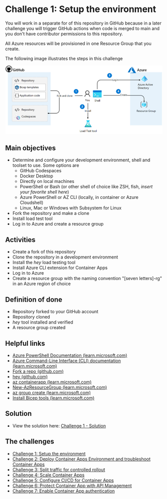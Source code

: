 # Challenge 1: Setup the environment
You will work in a separate for of this repository in GitHub because in a later challenge you will trigger GitHub actions when code is merged to main and you don't have contributor permissions to this repository.

All Azure resources will be provisioned in one Resource Group that you create.

The following image illustrates the steps in this challenge

![](images/challenge-1-overview.png)

## Main objectives
- Determine and configure your development environment, shell and toolset to use. Some options are
  - GitHub Codespaces
  - Docker Desktop
  - Directly on local machines
  - PowerShell or Bash (or other shell of choice like ZSH, fish, _insert your favorite shell here_)
  - Azure PowerShell or AZ CLI (locally, in container or Azure Cloudshell)
  - Linux, Mac or Windows with Subsystem for Linux 
- Fork the repository and make a clone 
- Install load test tool
- Log in to Azure and create a resource group

## Activities
- Create a fork of this repository
- Clone the repository in a development environment
- Install the _hey_ load testing tool
- Install Azure CLI extension for Container Apps
- Log in to Azure
- Create a resource group with the naming convention "[seven letters]-rg" in an Azure region of choice 

## Definition of done
- Repository forked to your GitHub account
- Repository cloned
- _hey_ tool installed and verified
- A resource group created

## Helpful links
- [Azure PowerShell Documentation (learn.microsoft.com)](https://learn.microsoft.com/en-us/powershell/azure/?view=azps-8.3.0)
- [Azure Command-Line Interface (CLI) documentation (learn.microsoft.com)](https://learn.microsoft.com/en-us/cli/azure/)
- [Fork a repo (github.com)](https://docs.github.com/en/get-started/quickstart/fork-a-repo)
- [hey (github.com)](https://github.com/rakyll/hey)
- [az containerapp (learn.microsoft.com)](https://learn.microsoft.com/en-us/cli/azure/containerapp?view=azure-cli-latest)
- [New-AzResourceGroup (learn.microsoft.com)](https://learn.microsoft.com/en-us/powershell/module/az.resources/new-azresourcegroup?view=azps-8.3.0)
- [az group create (learn.microsoft.com)](https://learn.microsoft.com/en-us/cli/azure/group?view=azure-cli-latest#az-group-create)
- [Install Bicep tools (learn.microsoft.com)](https://learn.microsoft.com/en-us/azure/azure-resource-manager/bicep/install#install-manually)

## Solution
- View the solution here: [Challenge 1 - Solution](solution1.md)
## The challenges

- [Challenge 1: Setup the environment](challenge1.md)
- [Challenge 2: Deploy Container Apps Environment and troubleshoot Container Apps](challenge2.md)
- [Challenge 3: Split traffic for controlled rollout](challenge3.md)
- [Challenge 4: Scale Container Apps](challenge4.md)
- [Challenge 5: Configure CI/CD for Container Apps](challenge5.md)
- [Challenge 6: Protect Container App with API Management](challenge6.md)
- [Challenge 7: Enable Container App authentication](challenge7.md)


